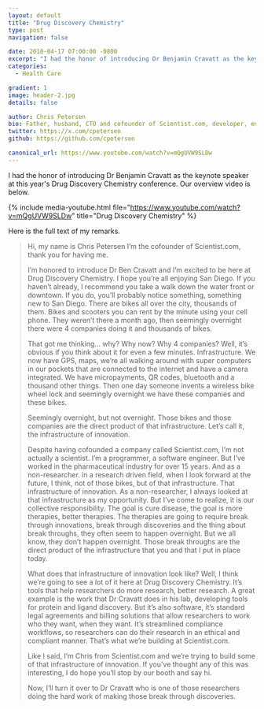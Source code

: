 ```yaml
---
layout: default
title: "Drug Discovery Chemistry"
type: post
navigation: false

date: 2018-04-17 07:00:00 -0800
excerpt: "I had the honor of introducing Dr Benjamin Cravatt as the keynote speaker at this year's Drug Discovery Chemistry conference."
categories:
  - Health Care

gradient: 1
image: header-2.jpg
details: false

author: Chris Petersen
bio: Father, husband, CTO and cofounder of Scientist.com, developer, entrepreneur and technologist.
twitter: https://x.com/cpetersen
github: https://github.com/cpetersen

canonical_url: https://www.youtube.com/watch?v=mQgUVW9SLDw
---
```


I had the honor of introducing Dr Benjamin Cravatt as the keynote speaker at this year's Drug Discovery Chemistry conference. Our overview video is below.

{% include media-youtube.html file="https://www.youtube.com/watch?v=mQgUVW9SLDw" title="Drug Discovery Chemistry" %}

Here is the full text of my remarks.

 >
 > Hi, my name is Chris Petersen I’m the cofounder of Scientist.com, thank you for having me.
 >
 > I’m honored to introduce Dr Ben Cravatt and I’m excited to be here at Drug Discovery Chemistry. I hope you’re all enjoying San Diego. If you haven’t already, I recommend you take a walk down the water front or downtown. If you do, you’ll probably notice something, something new to San Diego. There are bikes all over the city, thousands of them. Bikes and scooters you can rent by the minute using your cell phone. They weren’t there a month ago, then seemingly overnight there were 4 companies doing it and thousands of bikes.
 >
 > That got me thinking… why? Why now? Why 4 companies? Well, it’s obvious if you think about it for even a few minutes. Infrastructure. We now have GPS, maps, we’re all walking around with super computers in our pockets that are connected to the internet and have a camera integrated. We have micropayments, QR codes, bluetooth and a thousand other things. Then one day someone invents a wireless bike wheel lock and seemingly overnight we have these companies and these bikes.
 >
 > Seemingly overnight, but not overnight. Those bikes and those companies are the direct product of that infrastructure. Let’s call it, the infrastructure of innovation.
 >
 > Despite having cofounded a company called Scientist.com, I’m not actually a scientist. I’m a programmer, a software engineer. But I’ve worked in the pharmaceutical industry for over 15 years. And as a non-researcher. in a research driven field, when I look forward at the future, I think, not of those bikes, but of that infrastructure. That infrastructure of innovation. As a non-researcher, I always looked at that infrastructure as my opportunity. But I’ve come to realize, it is our collective responsibility. The goal is cure disease, the goal is more therapies, better therapies. The therapies are going to require break through innovations, break through discoveries and the thing about break throughs, they often seem to happen overnight. But we all know, they don’t happen overnight. Those break throughs are the direct product of the infrastructure that you and that I put in place today.
 >
 > What does that infrastructure of innovation look like? Well, I think we’re going to see a lot of it here at Drug Discovery Chemistry. It’s tools that help researchers do more research, better research. A great example is the work that Dr Cravatt does in his lab, developing tools for protein and ligand discovery. But it’s also software, it’s standard legal agreements and billing solutions that allow researchers to work who they want, when they want. It’s streamlined compliance workflows, so researchers can do their research in an ethical and compliant manner. That’s what we’re building at Scientist.com.
 >
 > Like I said, I’m Chris from Scientist.com and we’re trying to build some of that infrastructure of innovation. If you’ve thought any of this was interesting, I do hope you’ll stop by our booth and say hi.
 >
 > Now, I’ll turn it over to Dr Cravatt who is one of those researchers doing the hard work of making those break through discoveries.
 >
